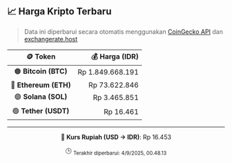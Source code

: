 

<!-- HARGA_KRIPTO -->
## 📈 Harga Kripto Terbaru

> Data ini diperbarui secara otomatis menggunakan [CoinGecko API](https://www.coingecko.com/) dan [exchangerate.host](https://exchangerate.host/)

<div align="center">

| 🪙 Token | 💰 Harga (IDR) |
|:------:|---------------:|
| 🟠 **Bitcoin (BTC)**   | Rp 1.849.668.191 |
| 🔵 **Ethereum (ETH)**  | Rp 73.622.846 |
| 🟣 **Solana (SOL)**    | Rp 3.465.851 |
| 🟢 **Tether (USDT)**   | Rp 16.461 |

---

💱 **Kurs Rupiah (USD → IDR)**: Rp 16.453

🕒 <sub>Terakhir diperbarui: 4/9/2025, 00.48.13</sub>

</div>
<!-- /HARGA_KRIPTO -->